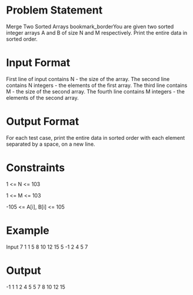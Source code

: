 # Problem Statement

Merge Two Sorted Arrays bookmark_borderYou are given two sorted integer arrays A and B of size N and M respectively. Print the entire data in sorted order.

# Input Format

First line of input contains N - the size of the array. The second line contains N integers - the elements of the first array. The third line contains M - the size of the second array. The fourth line contains M integers - the elements of the second array.

# Output Format

For each test case, print the entire data in sorted order with each element separated by a space, on a new line.

# Constraints

1 <= N <= 103

1 <= M <= 103

-105 <= A[i], B[i] <= 105

# Example
Input
7
1 1 5 8 10 12 15
5
-1 2 4 5 7

# Output
-1 1 1 2 4 5 5 7 8 10 12 15
